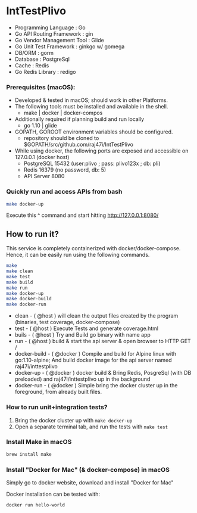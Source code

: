 # IntTestPlivo

* Programming Language        : Go
* Go API Routing Framework    : gin
* Go Vendor Management Tool   : Glide
* Go Unit Test Framework      : ginkgo w/ gomega
* DB/ORM                      : gorm
* Database                    : PostgreSql
* Cache                       : Redis
* Go Redis Library            : redigo



### Prerequisites (macOS):
* Developed & tested in macOS; should work in other Platforms.
* The following tools must be installed and available in the shell.
    * make | docker | docker-compos
* Additionally required if planning build and run locally
    * go 1.10 | glide
* GOPATH, GOROOT environment variables should be configured.
    * repository should be cloned to $GOPATH/src/github.com/raj47i/IntTestPlivo
* While using docker, the following ports are exposed and accessible on 127.0.0.1 (docker host)
    * PostgreSQL 15432  (user:plivo ; pass: plivo123x ; db: pli)
    * Redis 16379       (no password, db: 5)
    * API Server 8080

### Quickly run and access APIs from bash
```bash
make docker-up
```
Execute this ^ command and start hitting http://127.0.0.1:8080/

## How to run it?
This service is completely containerized with docker/docker-compose.
Hence, it can be easily run using the following commands.
```bash
make
make clean
make test
make build
make run
make docker-up
make docker-build
make docker-run
```
* clean         - ( @host ) will clean the output files created by the program (binaries, test coverage, docker-compose)
* test          - ( @host ) Execute Tests and generate coverage.html
* buils         - ( @host ) Try and Build go binary with name app
* run           - ( @host ) build & start the api server & open browser to HTTP GET /
* docker-build  - ( @docker ) Compile and build for Alpine linux with go:1.10-alpine; And build docker image for the api server named raj47i/inttestplivo
* docker-up     - ( @docker ) docker build & Bring Redis, PosgreSql (with DB preloaded) and raj47i/inttestplivo up in the background
* docker-run    - ( @docker ) Simple bring the docker cluster up in the foreground, from already built files.


### How to run unit+integration tests?
1. Bring the docker cluster up with `make docker-up`
2. Open a separate terminal tab, and run the tests with `make test`

### Install Make in macOS
```bash
brew install make
```

### Install "Docker for Mac" (& docker-compose) in macOS
Simply go to docker website, download and install "Docker for Mac"

Docker installation can be tested with:
```bash
docker run hello-world
```